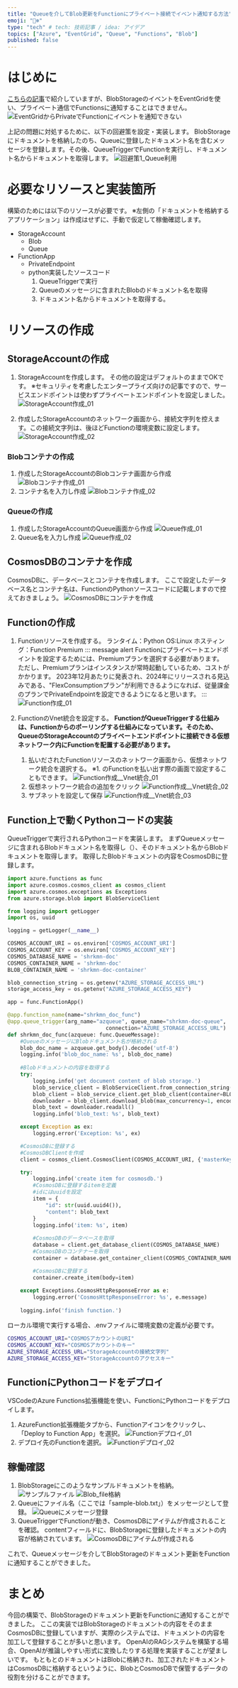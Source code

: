 ```yaml
---
title: "Queueを介してBlob更新をFunctionにプライベート接続でイベント通知する方法"
emoji: "🐻‍❄️"
type: "tech" # tech: 技術記事 / idea: アイデア
topics: ["Azure", "EventGrid", "Queue", "Functions", "Blob"]
published: false
---
```


# はじめに

[こちらの記事](https://zenn.dev/nomhiro/articles/notsupported-eventgrid-to-privateendpoint)で紹介していますが、BlobStorageのイベントをEventGridを使い、プライベート通信でFunctionsに通知することはできません。
![EventGridからPrivateでFunctionにイベントを通知できない](/images/blob-to-queue-to-function/2024-01-13-17-43-29.png)

上記の問題に対処するために、以下の回避策を設定・実装します。
BlobStorageにドキュメントを格納したのち、Queueに登録したドキュメント名を含むメッセージを登録します。その後、QueueTriggerでFunctionを実行し、ドキュメント名からドキュメントを取得します。
![回避策1_Queue利用](/images/blob-to-queue-to-function/2024-01-13-17-48-36.png)

# 必要なリソースと実装箇所
構築のためには以下のリソースが必要です。
※左側の「ドキュメントを格納するアプリケーション」は作成はせずに、手動で仮定して稼働確認します。
- StorageAccount
  - Blob
  - Queue
- FunctionApp
  - PrivateEndpoint
  - python実装したソースコード
      1. QueueTriggerで実行
      2. Queueのメッセージに含まれたBlobのドキュメント名を取得
      3. ドキュメント名からドキュメントを取得する。

# リソースの作成

## StorageAccountの作成

1. StorageAccountを作成します。
    その他の設定はデフォルトのままでOKです。
    ※セキュリティを考慮したエンタープライズ向けの記事ですので、サービスエンドポイントは使わずプライベートエンドポイントを設定しました。
    ![StorageAccount作成_01](/images/blob-to-queue-to-function/2024-01-13-18-15-17.png)

2. 作成したStorageAccountのネットワーク画面から、接続文字列を控えます。この接続文字列は、後ほどFunctionの環境変数に設定します。
    ![StorageAccount作成_02](/images/blob_queue-to-function/2024-01-16-20-54-22.png)

### Blobコンテナの作成

1. 作成したStorageAccountのBlobコンテナ画面から作成
    ![Blobコンテナ作成_01](/images/blob-to-queue-to-function/2024-01-13-18-10-05.png)
2. コンテナ名を入力し作成
    ![Blobコンテナ作成_02](/images/blob-to-queue-to-function/2024-01-13-18-21-41.png)

### Queueの作成

1. 作成したStorageAccountのQueue画面から作成
    ![Queue作成_01](/images/blob-to-queue-to-function/2024-01-13-18-23-02.png)
2. Queue名を入力し作成
    ![Queue作成_02](/images/blob-to-queue-to-function/2024-01-13-18-23-58.png)


## CosmosDBのコンテナを作成

CosmosDBに、データベースとコンテナを作成します。
ここで設定したデータベース名とコンテナ名は、FunctionのPythonソースコードに記載しますので控えておきましょう。
![CosmosDBにコンテナを作成](/images/blob_queue-to-function/2024-01-13-21-13-25.png)

## Functionの作成

1. Functionリソースを作成する。
    ランタイム：Python
    OS:Linux
    ホスティング：Function Premium
    ::: message alert
    Functionにプライベートエンドポイントを設定するためには、Premiumプランを選択する必要があります。
    ただし、Premiumプランはインスタンスが常時起動しているため、コストがかかります。
    2023年12月あたりに発表され、2024年にリリースされる見込みである、"FlexConsumptionプラン"が利用できるようになれば、従量課金のプランでPrivateEndpointを設定できるようになると思います。
    :::
    ![Function作成_01](/images/blob-to-queue-to-function/2024-01-13-18-29-28.png)

2. FunctionのVnet統合を設定する。
    **FunctionがQueueTriggerする仕組みは、Functionからのポーリングする仕組みになっています。そのため、QueueのStorageAccountのプライベートエンドポイントに接続できる仮想ネットワーク内にFunctionを配置する必要があります。**
   1. 払いだされたFunctionリソースのネットワーク画面から、仮想ネットワーク統合を選択する。
   ※1. のFunctionを払い出す際の画面で設定することもできます。
   ![Function作成__Vnet統合_01](/images/blob_queue-to-function/2024-01-16-21-02-26.png)
   2. 仮想ネットワーク統合の追加をクリック
   ![Function作成__Vnet統合_02](/images/blob_queue-to-function/2024-01-16-21-50-42.png)
   3. サブネットを設定して保存
   ![Function作成__Vnet統合_03](/images/blob_queue-to-function/2024-01-16-21-54-09.png)

## Function上で動くPythonコードの実装
QueueTriggerで実行されるPythonコードを実装します。
まずQueueメッセージに含まれるBlobドキュメント名を取得し（）、そのドキュメント名からBlobドキュメントを取得します。
取得したBlobドキュメントの内容をCosmosDBに登録します。

```python
import azure.functions as func
import azure.cosmos.cosmos_client as cosmos_client
import azure.cosmos.exceptions as Exceptions
from azure.storage.blob import BlobServiceClient

from logging import getLogger
import os, uuid

logging = getLogger(__name__)

COSMOS_ACCOUNT_URI = os.environ['COSMOS_ACCOUNT_URI']
COSMOS_ACCOUNT_KEY = os.environ['COSMOS_ACCOUNT_KEY']
COSMOS_DATABASE_NAME = 'shrkmn-doc'
COSMOS_CONTAINER_NAME = 'shrkmn-doc'
BLOB_CONTAINER_NAME = 'shrkmn-doc-container'

blob_connection_string = os.getenv("AZURE_STORAGE_ACCESS_URL")
storage_access_key = os.getenv("AZURE_STORAGE_ACCESS_KEY")

app = func.FunctionApp()

@app.function_name(name="shrkmn_doc_func")
@app.queue_trigger(arg_name="azqueue", queue_name="shrkmn-doc-queue",
                               connection="AZURE_STORAGE_ACCESS_URL") 
def shrkmn_doc_func(azqueue: func.QueueMessage):
    #QueueのメッセージにBlobドキュメント名が格納される
    blob_doc_name = azqueue.get_body().decode('utf-8')
    logging.info('blob_doc_name: %s', blob_doc_name)
    
    #Blobドキュメントの内容を取得する
    try:
        logging.info('get document content of blob storage.')
        blob_service_client = BlobServiceClient.from_connection_string(blob_connection_string,storage_access_key)
        blob_client = blob_service_client.get_blob_client(container=BLOB_CONTAINER_NAME, blob=blob_doc_name)
        downloader = blob_client.download_blob(max_concurrency=1, encoding='UTF-8')
        blob_text = downloader.readall()
        logging.info('blob_text: %s', blob_text)

    except Exception as ex:
        logging.error('Exception: %s', ex)

    #CosmosDBに登録する
    #CosmosDBClientを作成
    client = cosmos_client.CosmosClient(COSMOS_ACCOUNT_URI, {'masterKey': COSMOS_ACCOUNT_KEY}, user_agent="AssistantApp", user_agent_overwrite=True)

    try:
        logging.info('create item for cosmosdb.')
        #CosmosDBに登録するitemを定義
        #idにはuuidを設定
        item = {
            "id": str(uuid.uuid4()),
            "content": blob_text
        }
        logging.info('item: %s', item)
        
        #CosmosDBのデータベースを取得
        database = client.get_database_client(COSMOS_DATABASE_NAME)
        #CosmosDBのコンテナーを取得
        container = database.get_container_client(COSMOS_CONTAINER_NAME)

        #CosmosDBに登録する
        container.create_item(body=item)
    
    except Exceptions.CosmosHttpResponseError as e:
        logging.error('CosmosHttpResponseError: %s', e.message)
    
    logging.info('finish function.')
```

ローカル環境で実行する場合、.envファイルに環境変数の定義が必要です。
```bash
COSMOS_ACCOUNT_URI="COSMOSアカウントのURI"
COSMOS_ACCOUNT_KEY="COSMOSアカウントのキー"
AZURE_STORAGE_ACCESS_URL="StorageAccountの接続文字列"
AZURE_STORAGE_ACCESS_KEY="StorageAccountのアクセスキー"
```

## FunctionにPythonコードをデプロイ
VSCodeのAzure Functions拡張機能を使い、FunctionにPythonコードをデプロイします。
1. AzureFunction拡張機能タブから、Functionアイコンをクリックし、「Deploy to Function App」を選択。
    ![Functionデプロイ_01](/images/blob_queue-to-function/2024-01-16-22-29-59.png)
2. デプロイ先のFunctionを選択。
    ![Functionデプロイ_02](/images/blob_queue-to-function/2024-01-16-22-31-57.png)

## 稼働確認
1. BlobStorageにこのようなサンプルドキュメントを格納。
    ![サンプルファイル](/images/blob_queue-to-function/2024-01-16-22-34-45.png)
    ![Blob_file格納](/images/blob_queue-to-function/2024-01-16-22-33-53.png)
2. Queueにファイル名（ここでは「sample-blob.txt」）をメッセージとして登録。
    ![Queueにメッセージ登録](/images/blob_queue-to-function/2024-01-16-22-37-04.png)
3. QueueTriggerでFunctionが動き、CosmosDBにアイテムが作成されることを確認。
    contentフィールドに、BlobStorageに登録したドキュメントの内容が格納されています。
    ![CosmosDBにアイテムが作成される](/images/blob_queue-to-function/2024-01-16-22-46-11.png)

これで、Queueメッセージを介してBlobStorageのドキュメント更新をFunctionに通知することができました。

# まとめ
今回の構築で、BlobStorageのドキュメント更新をFunctionに通知することができました。
ここの実装ではBlobStorageのドキュメントの内容をそのままCosmosDBに登録していますが、実際のシステムでは、ドキュメントの内容を加工して登録することが多いと思います。
OpenAIのRAGシステムを構築する場合、OpenAIが推論しやすい形式に変換したりする処理を実装することが望ましいです。
もともとのドキュメントはBlobに格納され、加工されたドキュメントはCosmosDBに格納するというように、BlobとCosmosDBで保管するデータの役割を分けることができます。